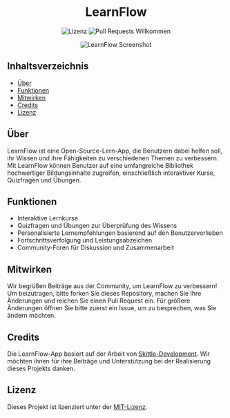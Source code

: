 <h1 align="center">LearnFlow</h1>

<p align="center">
  <img src="https://img.shields.io/badge/license-MIT-green" alt="Lizenz">
  <img src="https://img.shields.io/badge/PRs-welcome-brightgreen.svg?style=flat-square" alt="Pull Requests Willkommen">
</p>

<p align="center">
  <img src="https://i.ibb.co/Srmdmr8/Learn-Flow-removebg-preview.png" alt="LearnFlow Screenshot">
</p>

## Inhaltsverzeichnis

- [Über](#über)
- [Funktionen](#funktionen)
- [Mitwirken](#mitwirken)
- [Credits](#credits)
- [Lizenz](#lizenz)

## Über

LearnFlow ist eine Open-Source-Lern-App, die Benutzern dabei helfen soll, ihr Wissen und ihre Fähigkeiten zu verschiedenen Themen zu verbessern. Mit LearnFlow können Benutzer auf eine umfangreiche Bibliothek hochwertiger Bildungsinhalte zugreifen, einschließlich interaktiver Kurse, Quizfragen und Übungen.

## Funktionen

- Interaktive Lernkurse
- Quizfragen und Übungen zur Überprüfung des Wissens
- Personalisierte Lernempfehlungen basierend auf den Benutzervorlieben
- Fortschrittsverfolgung und Leistungsabzeichen
- Community-Foren für Diskussion und Zusammenarbeit

## Mitwirken

Wir begrüßen Beiträge aus der Community, um LearnFlow zu verbessern! Um beizutragen, bitte forken Sie dieses Repository, machen Sie Ihre Änderungen und reichen Sie einen Pull Request ein. Für größere Änderungen öffnen Sie bitte zuerst ein Issue, um zu besprechen, was Sie ändern möchten.

## Credits

Die LearnFlow-App basiert auf der Arbeit von [Skittle-Development](https://github.com/Skittle-Development). Wir möchten ihnen für ihre Beiträge und Unterstützung bei der Realisierung dieses Projekts danken.

## Lizenz

Dieses Projekt ist lizenziert unter der [MIT-Lizenz](LICENSE).
